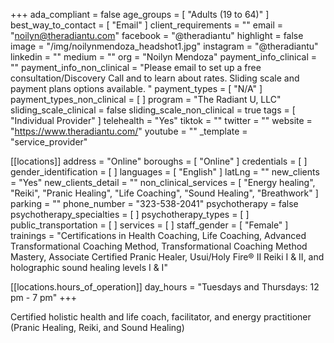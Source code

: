 +++
ada_compliant = false
age_groups = [ "Adults (19 to 64)" ]
best_way_to_contact = [ "Email" ]
client_requirements = ""
email = "noilyn@theradiantu.com"
facebook = "@theradiantu"
highlight = false
image = "/img/noilynmendoza_headshot1.jpg"
instagram = "@theradiantu"
linkedin = ""
medium = ""
org = "Noilyn Mendoza"
payment_info_clinical = ""
payment_info_non_clinical = "Please email to set up a free consultation/Discovery Call and to learn about rates. Sliding scale and payment plans options available. "
payment_types = [ "N/A" ]
payment_types_non_clinical = [ ]
program = "The Radiant U, LLC"
sliding_scale_clinical = false
sliding_scale_non_clinical = true
tags = [ "Individual Provider" ]
telehealth = "Yes"
tiktok = ""
twitter = ""
website = "https://www.theradiantu.com/"
youtube = ""
_template = "service_provider"

[[locations]]
address = "Online"
boroughs = [ "Online" ]
credentials = [ ]
gender_identification = [ ]
languages = [ "English" ]
latLng = ""
new_clients = "Yes"
new_clients_detail = ""
non_clinical_services = [
  "Energy healing",
  "Reiki",
  "Pranic Healing",
  "Life Coaching",
  "Sound Healing",
  "Breathwork"
]
parking = ""
phone_number = "323-538-2041"
psychotherapy = false
psychotherapy_specialties = [ ]
psychotherapy_types = [ ]
public_transportation = [ ]
services = [ ]
staff_gender = [ "Female" ]
trainings = "Certifications in Health Coaching, Life Coaching, Advanced Transformational Coaching Method, Transformational Coaching Method Mastery, Associate Certified Pranic Healer, Usui/Holy Fire® II Reiki I & II, and holographic sound healing levels I & I"

  [[locations.hours_of_operation]]
  day_hours = "Tuesdays and Thursdays: 12 pm - 7 pm"
+++

Certified holistic health and life coach, facilitator, and energy practitioner (Pranic Healing, Reiki, and Sound Healing)
